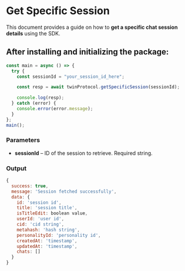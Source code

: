 # Get Specific Session 

This document provides a guide on how to **get a specific chat session details** using the SDK.

## After installing and initializing the package:

```javascript
const main = async () => {
  try {
    const sessionId = "your_session_id_here";

    const resp = await twinProtocol.getSpecificSession(sessionId);

    console.log(resp);
  } catch (error) {
    console.error(error.message);
  }
};
main();
```

### Parameters

- **sessionId** –  ID of the session to retrieve. Required string.


### Output
```javascript
{
  success: true,
  message: 'Session fetched successfully',
  data: {
    id: 'session id',
    title: 'session title',
    isTitleEdit: boolean value,
    userId: 'user id',
    cid: 'cid string',
    metahash: 'hash string',
    personalityId: 'personality id',
    createdAt: 'timestamp',
    updatedAt: 'timestamp',
    chats: []
  }
}
```